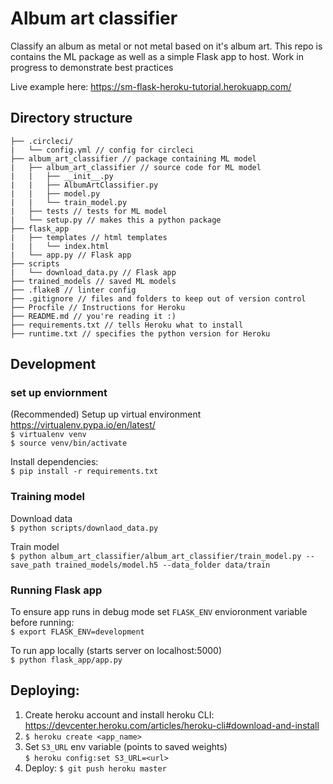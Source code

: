 # Album art classifier

Classify an album as metal or not metal based on it's album art.
This repo is contains the ML package as well as a simple Flask app to host.
Work in progress to demonstrate best practices

Live example here: https://sm-flask-heroku-tutorial.herokuapp.com/

## Directory structure
```
├── .circleci/
|   └── config.yml // config for circleci
├── album_art_classifier // package containing ML model
|   ├── album_art_classifier // source code for ML model
|   |   ├── __init__.py
|   |   ├── AlbumArtClassifier.py
|   |   ├── model.py
|   |   └── train_model.py
|   ├── tests // tests for ML model
|   └── setup.py // makes this a python package
├── flask_app
|   ├── templates // html templates
|   |   └── index.html
|   └── app.py // Flask app
├── scripts
|   └── download_data.py // Flask app
├── trained_models // saved ML models
├── .flake8 // linter config
├── .gitignore // files and folders to keep out of version control
├── Procfile // Instructions for Heroku
├── README.md // you're reading it :)
├── requirements.txt // tells Heroku what to install
├── runtime.txt // specifies the python version for Heroku
```

## Development

### set up enviornment
(Recommended) Setup up virtual environment https://virtualenv.pypa.io/en/latest/  
`$ virtualenv venv`  
`$ source venv/bin/activate`

Install dependencies:  
`$ pip install -r requirements.txt`


### Training model
Download data  
`$ python scripts/downlaod_data.py`  

Train model  
`$ python album_art_classifier/album_art_classifier/train_model.py --save_path trained_models/model.h5 --data_folder data/train`


### Running Flask app

To ensure app runs in debug mode set `FLASK_ENV` envioronment variable before running:  
`$ export FLASK_ENV=development`

To run app locally (starts server on localhost:5000)  
`$ python flask_app/app.py`


## Deploying:

1. Create heroku account and install heroku CLI: https://devcenter.heroku.com/articles/heroku-cli#download-and-install
2. `$ heroku create <app_name>`
3. Set `S3_URL` env variable (points to saved weights)  
`$ heroku config:set S3_URL=<url>`  
4. Deploy: `$ git push heroku master`

